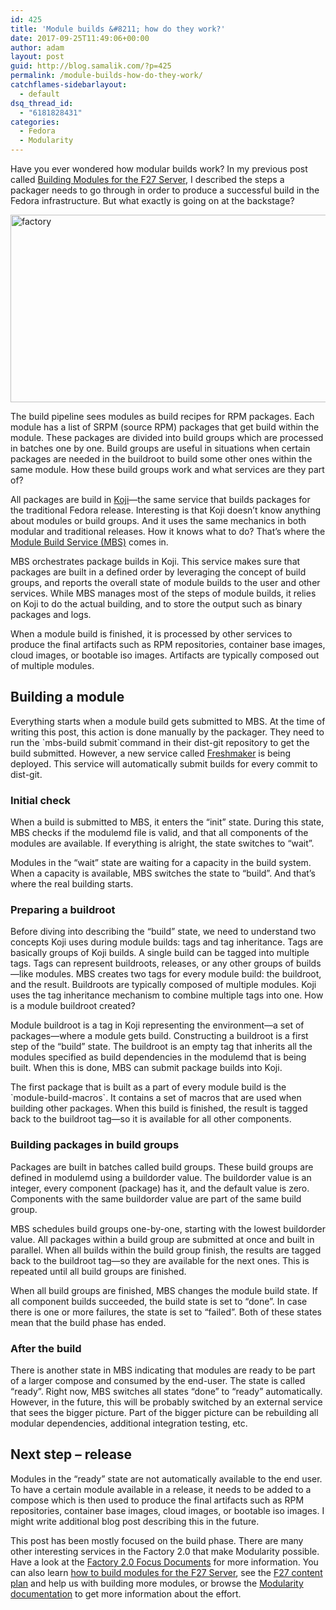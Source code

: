 ```yaml
---
id: 425
title: 'Module builds &#8211; how do they work?'
date: 2017-09-25T11:49:06+00:00
author: adam
layout: post
guid: http://blog.samalik.com/?p=425
permalink: /module-builds-how-do-they-work/
catchflames-sidebarlayout:
  - default
dsq_thread_id:
  - "6181828431"
categories:
  - Fedora
  - Modularity
---
```

Have you ever wondered how modular builds work? In my previous post called <a href="http://blog.samalik.com/building-modules-for-fedora-27/" target="_blank">Building Modules for the F27 Server</a>, I described the steps a packager needs to go through in order to produce a successful build in the Fedora infrastructure. But what exactly is going on at the backstage?

[<img class="aligncenter size-large wp-image-427" src="https://blog-shaman.rhcloud.com/wp-content/uploads/2017/09/factory-1024x512.png" alt="factory" width="600" height="300" />](https://blog-shaman.rhcloud.com/wp-content/uploads/2017/09/factory.png)

The build pipeline sees modules as build recipes for RPM packages. Each module has a list of SRPM (source RPM) packages that get build within the module. These packages are divided into build groups which are processed in batches one by one. Build groups are useful in situations when certain packages are needed in the buildroot to build some other ones within the same module. How these build groups work and what services are they part of?

All packages are build in <a href="https://pagure.io/koji/" target="_blank">Koji</a>—the same service that builds packages for the traditional Fedora release. Interesting is that Koji doesn’t know anything about modules or build groups. And it uses the same mechanics in both modular and traditional releases. How it knows what to do? That’s where the <a href="https://pagure.io/fm-orchestrator" target="_blank">Module Build Service (MBS)</a> comes in.

MBS orchestrates package builds in Koji. This service makes sure that packages are built in a defined order by leveraging the concept of build groups, and reports the overall state of module builds to the user and other services. While MBS manages most of the steps of module builds, it relies on Koji to do the actual building, and to store the output such as binary packages and logs.

When a module build is finished, it is processed by other services to produce the final artifacts such as RPM repositories, container base images, cloud images, or bootable iso images. Artifacts are typically composed out of multiple modules.

## Building a module

Everything starts when a module build gets submitted to MBS. At the time of writing this post, this action is done manually by the packager. They need to run the \`mbs-build submit\`command in their dist-git repository to get the build submitted. However, a new service called <a href="https://fedoraproject.org/wiki/Infrastructure/Factory2/Focus/Freshmaker" target="_blank">Freshmaker</a> is being deployed. This service will automatically submit builds for every commit to dist-git.

### Initial check

When a build is submitted to MBS, it enters the &#8220;init&#8221; state. During this state, MBS checks if the modulemd file is valid, and that all components of the modules are available. If everything is alright, the state switches to &#8220;wait&#8221;.

Modules in the &#8220;wait&#8221; state are waiting for a capacity in the build system. When a capacity is available, MBS switches the state to &#8220;build&#8221;. And that&#8217;s where the real building starts.

### Preparing a buildroot

Before diving into describing the &#8220;build&#8221; state, we need to understand two concepts Koji uses during module builds: tags and tag inheritance. Tags are basically groups of Koji builds. A single build can be tagged into multiple tags. Tags can represent buildroots, releases, or any other groups of builds—like modules. MBS creates two tags for every module build: the buildroot, and the result. Buildroots are typically composed of multiple modules. Koji uses the tag inheritance mechanism to combine multiple tags into one. How is a module buildroot created?

Module buildroot is a tag in Koji representing the environment—a set of packages—where a module gets build. Constructing a buildroot is a first step of the &#8220;build&#8221; state. The buildroot is an empty tag that inherits all the modules specified as build dependencies in the modulemd that is being built. When this is done, MBS can submit package builds into Koji.

The first package that is built as a part of every module build is the \`module-build-macros\`. It contains a set of macros that are used when building other packages. When this build is finished, the result is tagged back to the buildroot tag—so it is available for all other components.

### Building packages in build groups

Packages are built in batches called build groups. These build groups are defined in modulemd using a buildorder value. The buildorder value is an integer, every component (package) has it, and the default value is zero. Components with the same buildorder value are part of the same build group.

MBS schedules build groups one-by-one, starting with the lowest buildorder value. All packages within a build group are submitted at once and built in parallel. When all builds within the build group finish, the results are tagged back to the buildroot tag—so they are available for the next ones. This is repeated until all build groups are finished.

When all build groups are finished, MBS changes the module build state. If all component builds succeeded, the build state is set to &#8220;done&#8221;. In case there is one or more failures, the state is set to &#8220;failed&#8221;. Both of these states mean that the build phase has ended.

### After the build

There is another state in MBS indicating that modules are ready to be part of a larger compose and consumed by the end-user. The state is called &#8220;ready&#8221;. Right now, MBS switches all states &#8220;done&#8221; to &#8220;ready&#8221; automatically. However, in the future, this will be probably switched by an external service that sees the bigger picture. Part of the bigger picture can be rebuilding all modular dependencies, additional integration testing, etc.

## Next step &#8211; release

Modules in the &#8220;ready&#8221; state are not automatically available to the end user. To have a certain module available in a release, it needs to be added to a compose which is then used to produce the final artifacts such as RPM repositories, container base images, cloud images, or bootable iso images. I might write additional blog post describing this in the future.

This post has been mostly focused on the build phase. There are many other interesting services in the Factory 2.0 that make Modularity possible. Have a look at the <a href="https://fedoraproject.org/wiki/Infrastructure/Factory2/Focus" target="_blank">Factory 2.0 Focus Documents</a> for more information. You can also learn <a href="http://blog.samalik.com/building-modules-for-fedora-27/" target="_blank">how to build modules for the F27 Server</a>, see the <a href="https://github.com/fedora-modularity/f27-content-tracking" target="_blank">F27 content plan</a> and help us with building more modules, or browse the <a href="https://docs.pagure.org/modularity" target="_blank">Modularity documentation</a> to get more information about the effort.